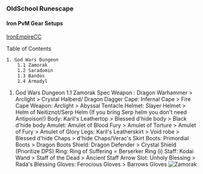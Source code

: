 ### OldSchool Runescape
#### Iron PvM Gear Setups
[IronEmpireCC](https://discord.com/invite/ironempire)

Table of Contents

    1. God Wars Dungeon
        1.1 Zamorak
        1.2 Saradomin
        1.3 Bandos
        1.4 Armadyl

1. God Wars Dungeon
    1.1 Zamorak
        Spec Weapon : Dragon Warhammer > Arclight > Crystal Halberd/    Dragon Dagger
        Cape: Infernal Cape  > Fire Cape 
        Weapon: Arclight > Abyssal Tentacle
        Helmet: Slayer Helmet > Helm of Neitiznot/Serp Helm (If you bring Serp helm you don't need Antipoison!)
        Body: Karil's Leathertop > Blessed d'hide body > Black d'hide body
        Amulet:  Amulet of Blood Fury > Amulet of Torture > Amulet of Fury > Amulet of Glory
        Legs: Karil's Leatherskirt > Void robe > Blessed d'hide Chaps > d'hide Chaps/Verac's Skirt
        Boots: Primordial Boots > Dragon Boots
        Shield: Dragon Defender > Crystal Shield (Prioritize DPS)
        Ring: Ring of Suffering = Berserker Ring (i)
        Staff: Kodai Wand > Staff of the Dead > Ancient Staff
        Arrow Slot: Unholy Blessing > Rada's Blessing
        Gloves: Ferocious Gloves > Barrows Gloves
        ![Zamorak](https://i.imgur.com/KMdFBA3.png)

